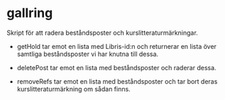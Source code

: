 # gallring

Skript för att radera beståndsposter och kurslitteraturmärkningar. 

- getHold tar emot en lista med Libris-id:n och returnerar en lista över samtliga beståndsposter vi har knutna till dessa.

- deletePost tar emot en lista med beståndsposter och raderar dessa.

- removeRefs tar emot en lista med beståndsposter och tar bort deras kurslitteraturmärkning om sådan finns.

